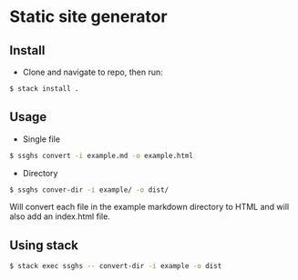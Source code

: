 # Static site generator

## Install

- Clone and navigate to repo, then run:

```sh
$ stack install .
```

## Usage

- Single file

```sh
$ ssghs convert -i example.md -o example.html
```

- Directory

```sh
$ ssghs conver-dir -i example/ -o dist/
```

Will convert each file in the example markdown directory to HTML and will also add an
index.html file.

## Using stack

```sh
$ stack exec ssghs -- convert-dir -i example -o dist                                                              dev/ssg-hs main
```
